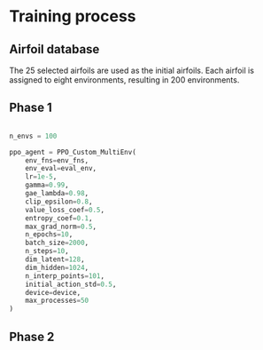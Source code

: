 # Training process

## Airfoil database

The 25 selected airfoils are used as the initial airfoils.
Each airfoil is assigned to eight environments, resulting in 200 environments.

## Phase 1

```python

n_envs = 100

ppo_agent = PPO_Custom_MultiEnv(
    env_fns=env_fns,
    env_eval=eval_env,
    lr=1e-5,
    gamma=0.99,
    gae_lambda=0.98,
    clip_epsilon=0.8,
    value_loss_coef=0.5,
    entropy_coef=0.1,
    max_grad_norm=0.5,
    n_epochs=10,
    batch_size=2000,
    n_steps=10,
    dim_latent=128,
    dim_hidden=1024,
    n_interp_points=101,
    initial_action_std=0.5,
    device=device,
    max_processes=50
)

```

## Phase 2



